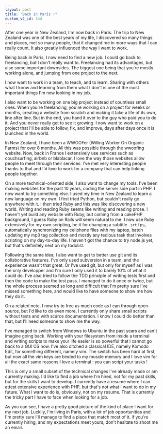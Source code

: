 ```yaml
---
layout: post
title: "Back in Paris !"
custom_v2_id: 344
---
```


<p>After one year in New Zealand, I'm now back in Paris. The trip to New Zealand was one of the best years of my life, I discovered so many things and places, met so many people, that it changed me in more ways that I can really count. It also greatly influenced the way I want to work.</p>
<p>Being back in Paris, I now need to find a new job. I could go back to freelancing, but I don't really want to. Freelancing had its advantages, but also some important downsides. The biggest one being that you're mostly working alone, and jumping from one project to the next.</p>
<p>I now want to work in a team, to teach, and to learn. Sharing with others what I know and learning from them what I don't is one of the most important things I'm now looking in my job.</p>
<p>I also want to be working on one big project instead of countless small ones. When you're freelancing, you're working on a project for weeks or months, creating a website from scratch and making it take a life of its own, line after line. But in the end, you hand it over to the guy who paid you to do it. And you never really get to see it growing. I now want to work on a project that I'll be able to follow, fix, and improve, days after days once it is launched in the world.</p>
<p>In New Zealand, I have been a WWOOFer (Willing Worker On Organic Farms) for over 8 months. All this was possible through the wwoofing website. Now, back in France I extensively use services such as couchsurfing, airbnb or blablacar. I love the way those websites allow people to meet through their services. I've met very interesting people thanks to that and I'd love to work for a company that can help linking people together.</p>
<p>On a more technical-oriented side, I also want to change my tools. I've been making websites for the past 10 years, coding the server side part in PHP. I now want to try something else. I used my time in New Zealand to learn a new language on my own. I first tried Python, but couldn't really go anywhere with it. I then tried Ruby and this was like discovering a new world. Writing and reading Ruby seems like writing and reading prose. I haven't yet build any website with Ruby, but coming from a cakePHP background, I guess Ruby on Rails will seem natural to me. I now use Ruby extensively for my own scripting, be it for changing a subtitle <code>.srt</code> fps, automatically synchronizing my cellphone files with my laptop, batch updating my mp3 tag collection and mostly any tedious task that involves scripting on my day-to-day life. I haven't got the chance to try node.js yet, but that's definitely next on my todolist.</p>
<p>Following the same idea, I also want to get to better use git and its collaborative features. I've only used subversion in a team, and the experience wasn't that great. Or I've used git, but only for myself as I was the only developper and I'm sure I only used it to barely 10% of what it could do. I've also tried to follow the TDD principle of writing tests first and then the code to make the test pass. I managed to do it once or twice, but the whole process seemed so long and difficult that I'm pretty sure I've missed something here, and would like to have someone to show me how they do it.</p>
<p>On a related note, I now try to free as much code as I can through open-source, but I'd like to do even more. I currently only share small scripts without tests and with scarce documentation. I know I could do better than that, but I'll need someone to show me the way.</p>
<p>I've managed to switch from Windows to Ubuntu in the past years and can't imagine going back. Working with your filesystem from inside a terminal and writing scripts to make your life easier is so powerful that I cannot go back to a GUI OS now. I've also ditched a classical IDE, namely Komodo Edit, for something different, namely vim. The switch has been hard at first, but now all the vim keys are binded to my muscle memory and I love vim for all the exact same reasons I love a terminal : you can script your tasks !</p>
<p>This is only a small subset of the technical changes I've already made or am currently making. I'd like to find a job where I'm hired, not for my past skills, but for the skills I want to develop. I currently have a resume where I can attest extensive experience with PHP, but that's not what I want to do in my future.  What I want to do is, obviously, not on my resume. That is currently the tricky part I have to face when looking for a job.</p>
<p>As you can see, I have a pretty good picture of the kind of place I want for my next job. Luckily, I'm living in Paris, with a lot of job opportunities and I'm pretty sure I'll manage to find a place that match most of it. If you're currently hiring, and my expectations meet yours, don't hesitate to shoot me an email.</p>